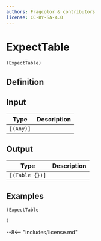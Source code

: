 ```yaml
---
authors: Fragcolor & contributors
license: CC-BY-SA-4.0
---
```



# ExpectTable

```clojure
(ExpectTable)
```


## Definition




## Input

| Type | Description |
|------|-------------|
| `[(Any)]` |  |


## Output

| Type | Description |
|------|-------------|
| `[(Table {})]` |  |


## Examples

```clojure
(ExpectTable

)
```


--8<-- "includes/license.md"
